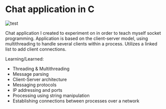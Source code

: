 # Chat application in C 
![test](https://user-images.githubusercontent.com/85924348/235343342-f7848048-6c14-4ecf-b2d6-e508375507d9.gif)

Chat application I created to experiment on in order to teach myself socket programming. Application is based on the client-server model, using multithreading to handle 
several clients within a process. Utilizes a linked list to add client connections.  

Learning/Learned: 
- Threading & Multithreading
- Message parsing 
- Client-Server architecture 
- Messaging protocols 
- IP addressing and ports  
- Processing using string manipulation 
- Establishing connections between processes over a network 
